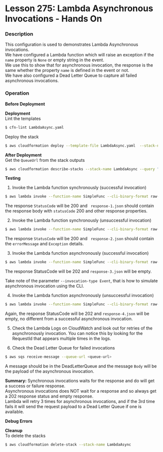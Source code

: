 # Lesson 275: Lambda Asynchronous Invocations - Hands On

### Description

This configuration is used to demonstrates Lambda Asynchronous invocations.  
We have configured a Lambda function which will raise an exception if the `name` property is `None` or empty string in the event.  
We use this to show that for asynchronous invocation, the response is the same whether the property `name` is defined in the event or not.  
We have also configured a Dead Letter Queue to capture all failed asynchronous invocations.

### Operation

**Before Deployment**

**Deployment**  
Lint the templates

```bash
$ cfn-lint LambdaAsync.yaml
```

Deploy the stack

```bash
$ aws cloudformation deploy --template-file LambdaAsync.yaml  --stack-name LambdaAsync --capabilities CAPABILITY_IAM --disable-rollback
```

**After Deployment**  
Get the `QueueUrl` from the stack outputs

```bash
$ aws cloudformation describe-stacks --stack-name LambdaAsync --query "Stacks[0].Outputs" --no-cli-pager
```

**Testing**

1. Invoke the Lambda function synchronously (successful invocation)

```bash
$ aws lambda invoke --function-name SimpleFunc --cli-binary-format raw-in-base64-out --payload '{"from": "sync", "name": "chucks" }' response-1.json
```

The response `StatusCode` will be 200 and ` response-1.json` should contain the response body with `statusCode` 200 and other response properties.

2. Invoke the Lambda function synchronously (unsuccessful invocation)

```bash
$ aws lambda invoke --function-name SimpleFunc --cli-binary-format raw-in-base64-out --payload '{"from": "sync", "name": "" }' response-2.json
```

The response `StatusCode` will be 200 and ` response-2.json` should contain the `errorMessage` and `Exception` details.

3. Invoke the Lambda function asynchronously (successful invocation)

```bash
$ aws lambda invoke --function-name SimpleFunc --cli-binary-format raw-in-base64-out --payload '{"from": "async", "name": "chucks" }' --invocation-type Event response-3.json
```

The response StatusCode will be 202 and `response-3.json` will be empty.

Take note of the parameter `--invocation-type Event`, that is how to simulate asynchronous invocation using the CLI.

4. Invoke the Lambda function asynchronously (unsuccessful invocation)

```bash
$ aws lambda invoke --function-name SimpleFunc --cli-binary-format raw-in-base64-out --payload '{"from": "async", "name": "" }' --invocation-type Event response-4.json
```

Again, the response StatusCode will be 202 and `response-4.json` will be empty, no different from a successful asynchronous invocation.

5. Check the Lambda Logs on CloudWatch and look out for retries of the asynchronously invocation. You can notice this by looking for the RequestId that appears multiple times in the logs.

6. Check the Dead Letter Queue for failed invocations

```bash
$ aws sqs receive-message --queue-url <queue-url>
```

A message should be in the DeadLetterQueue and the message `Body` will be the payload of the asynchronous invocation.

**Summary:** Synchronous invocations waits for the response and do will get a success or failure response.  
Asynchronous invocations does NOT wait for a response and so always get a 202 response status and empty response.  
Lambda will retry 3 times for asynchronous invocations, and if the 3rd time fails it will send the request payload to a Dead Letter Queue if one is available.

**Debug Errors**

**Cleanup**  
To delete the stacks

```bash
$ aws cloudformation delete-stack --stack-name LambdaAsync
```

